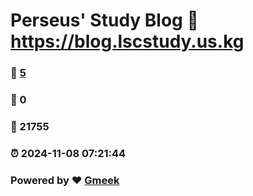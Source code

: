 # Perseus' Study Blog :link: https://blog.lscstudy.us.kg 
### :page_facing_up: [5](https://blog.lscstudy.us.kg/tag.html) 
### :speech_balloon: 0 
### :hibiscus: 21755 
### :alarm_clock: 2024-11-08 07:21:44 
### Powered by :heart: [Gmeek](https://github.com/Meekdai/Gmeek)
